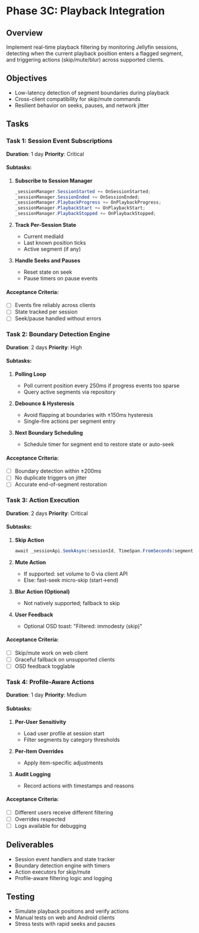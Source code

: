 # Phase 3C: Playback Integration

## Overview
Implement real-time playback filtering by monitoring Jellyfin sessions, detecting when the current playback position enters a flagged segment, and triggering actions (skip/mute/blur) across supported clients.

## Objectives
- Low-latency detection of segment boundaries during playback
- Cross-client compatibility for skip/mute commands
- Resilient behavior on seeks, pauses, and network jitter

## Tasks

### Task 1: Session Event Subscriptions
**Duration**: 1 day
**Priority**: Critical

#### Subtasks:
1. **Subscribe to Session Manager**
   ```csharp
   _sessionManager.SessionStarted += OnSessionStarted;
   _sessionManager.SessionEnded += OnSessionEnded;
   _sessionManager.PlaybackProgress += OnPlaybackProgress;
   _sessionManager.PlaybackStart += OnPlaybackStart;
   _sessionManager.PlaybackStopped += OnPlaybackStopped;
   ```

2. **Track Per-Session State**
   - Current mediaId
   - Last known position ticks
   - Active segment (if any)

3. **Handle Seeks and Pauses**
   - Reset state on seek
   - Pause timers on pause events

#### Acceptance Criteria:
- [ ] Events fire reliably across clients
- [ ] State tracked per session
- [ ] Seek/pause handled without errors

### Task 2: Boundary Detection Engine
**Duration**: 2 days
**Priority**: High

#### Subtasks:
1. **Polling Loop**
   - Poll current position every 250ms if progress events too sparse
   - Query active segments via repository

2. **Debounce & Hysteresis**
   - Avoid flapping at boundaries with ±150ms hysteresis
   - Single-fire actions per segment entry

3. **Next Boundary Scheduling**
   - Schedule timer for segment end to restore state or auto-seek

#### Acceptance Criteria:
- [ ] Boundary detection within ±200ms
- [ ] No duplicate triggers on jitter
- [ ] Accurate end-of-segment restoration

### Task 3: Action Execution
**Duration**: 2 days
**Priority**: Critical

#### Subtasks:
1. **Skip Action**
   ```csharp
   await _sessionApi.SeekAsync(sessionId, TimeSpan.FromSeconds(segment.End));
   ```

2. **Mute Action**
   - If supported: set volume to 0 via client API
   - Else: fast-seek micro-skip (start->end)

3. **Blur Action (Optional)**
   - Not natively supported; fallback to skip

4. **User Feedback**
   - Optional OSD toast: "Filtered: immodesty (skip)"

#### Acceptance Criteria:
- [ ] Skip/mute work on web client
- [ ] Graceful fallback on unsupported clients
- [ ] OSD feedback togglable

### Task 4: Profile-Aware Actions
**Duration**: 1 day
**Priority**: Medium

#### Subtasks:
1. **Per-User Sensitivity**
   - Load user profile at session start
   - Filter segments by category thresholds

2. **Per-Item Overrides**
   - Apply item-specific adjustments

3. **Audit Logging**
   - Record actions with timestamps and reasons

#### Acceptance Criteria:
- [ ] Different users receive different filtering
- [ ] Overrides respected
- [ ] Logs available for debugging

## Deliverables
- Session event handlers and state tracker
- Boundary detection engine with timers
- Action executors for skip/mute
- Profile-aware filtering logic and logging

## Testing
- Simulate playback positions and verify actions
- Manual tests on web and Android clients
- Stress tests with rapid seeks and pauses